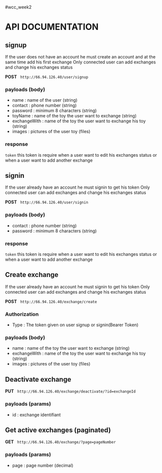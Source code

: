 #wcc_week2
# API DOCUMENTATION

## signup
If the user does not have an account he must create an account 
and at the same time add his first exchange
Only connected user can add exchanges and change his exchanges status 

**POST** `` http://66.94.126.40/user/signup``

### payloads (body)
- name : name of the user (string)
- contact : phone number (string)
- password : minimum 8 characters (string)
- toyName : name of the toy the user want to exchange (string)
- exchangeWith : name of the toy the user want to exchange his toy (string)
- images : pictures of the user toy (files)

### response

`` token `` this token is require when a user want to edit his exchanges status or when a user want to add another exchange


## signin
If the user already have an account he must signin to get his token
Only connected user can add exchanges and change his exchanges status 

**POST** `` http://66.94.126.40/user/signin``

### payloads (body)
- contact : phone number (string)
- password : minimum 8 characters (string)

### response

`` token `` this token is require when a user want to edit his exchanges status or when a user want to add another exchange

## Create exchange
If the user already have an account he must signin to get his token
Only connected user can add exchanges and change his exchanges status 

**POST** `` http://66.94.126.40/exchange/create``

### Authorization 
- Type : The token given on user signup or signin(Bearer Token) 

### payloads (body)
- name : name of the toy the user want to exchange (string)
- exchangeWith : name of the toy the user want to exchange his toy (string)
- images : pictures of the user toy (files)

## Deactivate exchange

**PUT** `` http://66.94.126.40/exchange/deactivate/?id=exchangeId``

### payloads (params)
- id : exchange identifiant

## Get active exchanges (paginated)

**GET** `` http://66.94.126.40/exchange/?page=pageNumber``

### payloads (params)
- page : page number (decimal)

